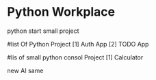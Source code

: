 # Python Workplace 
python  start small project

#list Of Python Project
[1] Auth App
[2] TODO App

#lis of small python consol Project
[1] Calculator



new AI
same 


